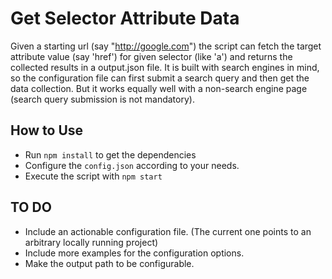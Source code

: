 # Get Selector Attribute Data

Given a starting url (say "http://google.com") the script can fetch the target attribute value (say 'href') for given selector (like 'a') and returns the collected results in a output.json file. It is built with search engines in mind, so the configuration file can first submit a search query and then get the data collection. But it works equally well with a non-search engine page (search query submission is not mandatory).

## How to Use

- Run `npm install` to get the dependencies
- Configure the `config.json` according to your needs.
- Execute the script with `npm start`

## TO DO

- Include an actionable configuration file. (The current one points to an arbitrary locally running project)
- Include more examples for the configuration options.
- Make the output path to be configurable.
